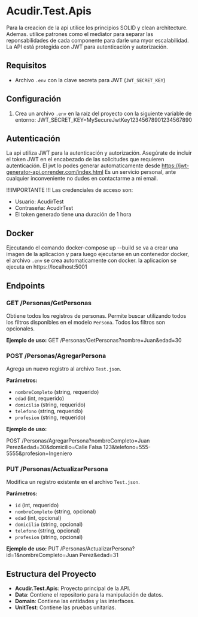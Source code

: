
# Acudir.Test.Apis
Para la creacion de la api utilice los principios SOLID y clean architecture. Ademas. utilice patrones como el mediator para separar las reponsabilidades de cada componente para darle una myor escalabilidad.
La API está protegida con JWT para autenticación y autorización.

## Requisitos
- Archivo `.env` con la clave secreta para JWT (`JWT_SECRET_KEY`)

## Configuración
1. Crea un archivo `.env` en la raíz del proyecto con la siguiente variable de entorno: JWT_SECRET_KEY=MySecureJwtKey12345678901234567890

## Autenticación

La api utiliza JWT para la autenticación y autorización. Asegúrate de incluir el token JWT en el encabezado de las solicitudes que requieren autenticación.
El jwt lo podes generar automaticamente desde https://jwt-generator-api.onrender.com/index.html
Es un servicio personal, ante cualquier inconveniente no dudes en contactarme a mi email.

!!!IMPORTANTE !!!
Las credenciales de acceso son:
- Usuario: AcudirTest
- Contraseña: AcudirTest
- El token generado tiene una duración de 1 hora

## Docker
Ejecutando el comando docker-compose up --build se va a crear una imagen de la aplicacion y para luego ejecutarse en un contenedor docker, el archivo `.env` se crea automaticamente con docker.
la aplicacion se ejecuta en https://localhost:5001

## Endpoints

### GET /Personas/GetPersonas

Obtiene todos los registros de personas. Permite buscar utilizando todos los filtros disponibles en el modelo `Persona`. Todos los filtros son opcionales.

**Ejemplo de uso:**
GET /Personas/GetPersonas?nombre=Juan&edad=30

### POST /Personas/AgregarPersona

Agrega un nuevo registro al archivo `Test.json`.

**Parámetros:**
- `nombreCompleto` (string, requerido)
- `edad` (int, requerido)
- `domicilio` (string, requerido)
- `telefono` (string, requerido)
- `profesion` (string, requerido)

**Ejemplo de uso:**

POST /Personas/AgregarPersona?nombreCompleto=Juan Perez&edad=30&domicilio=Calle Falsa 123&telefono=555-5555&profesion=Ingeniero


### PUT /Personas/ActualizarPersona

Modifica un registro existente en el archivo `Test.json`.

**Parámetros:**
- `id` (int, requerido)
- `nombreCompleto` (string, opcional)
- `edad` (int, opcional)
- `domicilio` (string, opcional)
- `telefono` (string, opcional)
- `profesion` (string, opcional)

**Ejemplo de uso:**
PUT /Personas/ActualizarPersona?id=1&nombreCompleto=Juan Perez&edad=31

## Estructura del Proyecto

- **Acudir.Test.Apis**: Proyecto principal de la API.
- **Data**: Contiene el repositorio para la manipulación de datos.
- **Domain**: Contiene las entidades y las interfaces.
- **UnitTest**: Contiene las pruebas unitarias.
